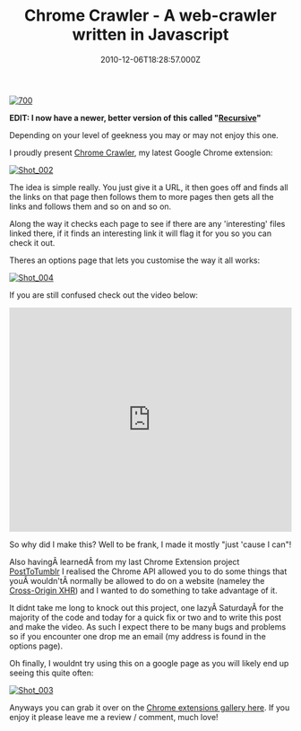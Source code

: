 ﻿---
coverImage: /images/fallback-post-header.png
date: "2010-12-06T18:28:57.000Z"
tags:
  - chrome
  - crawl
  - download
  - extension
  - files
  - google
  - options
  - project
  - simple
  - spider
title: Chrome Crawler - A web-crawler written in Javascript
oldUrl: /chrome-crawler/chrome-crawler-a-web-crawler-written-in-javascript
---

[![](https://www.mikecann.blog/wp-content/uploads/2010/12/700.jpg "700")](https://www.mikecann.blog/wp-content/uploads/2010/12/700.jpg)

**EDIT: I now have a newer, better version of this called "[Recursive](/posts/recursive/)"**

Depending on your level of geekness you may or may not enjoy this one.

<!-- more -->

I proudly present [Chrome Crawler](https://chrome.google.com/extensions/detail/amjiobljggbfblhmiadbhpjbjakbkldd), my latest Google Chrome extension:

[![](https://www.mikecann.blog/wp-content/uploads/2010/12/Shot_002.png "Shot_002")](https://www.mikecann.blog/wp-content/uploads/2010/12/Shot_002.png)

The idea is simple really. You just give it a URL, it then goes off and finds all the links on that page then follows them to more pages then gets all the links and follows them and so on and so on.

Along the way it checks each page to see if there are any 'interesting' files linked there, if it finds an interesting link it will flag it for you so you can check it out.

Theres an options page that lets you customise the way it all works:

[![](https://www.mikecann.blog/wp-content/uploads/2010/12/Shot_004.png "Shot_004")](https://www.mikecann.blog/wp-content/uploads/2010/12/Shot_004.png)

If you are still confused check out the video below:

<iframe width="100%" height="400" src="https://www.youtube.com/embed/ceeQEMTSD0I" frameborder="0" allow="accelerometer; autoplay; clipboard-write; encrypted-media; gyroscope; picture-in-picture" allowfullscreen></iframe>

So why did I make this? Well to be frank, I made it mostly "just 'cause I can"!

Also havingÂ learnedÂ from my last Chrome Extension project [PostToTumblr](/posts/my-first-chrome-extension-post-to-tumblr/) I realised the Chrome API allowed you to do some things that youÂ wouldn'tÂ normally be allowed to do on a website (nameley the [Cross-Origin XHR](https://code.google.com/chrome/extensions/xhr.html)) and I wanted to do something to take advantage of it.

It didnt take me long to knock out this project, one lazyÂ SaturdayÂ for the majority of the code and today for a quick fix or two and to write this post and make the video. As such I expect there to be many bugs and problems so if you encounter one drop me an email (my address is found in the options page).

Oh finally, I wouldnt try using this on a google page as you will likely end up seeing this quite often:

[![](https://www.mikecann.blog/wp-content/uploads/2010/12/Shot_003.png "Shot_003")](https://www.mikecann.blog/wp-content/uploads/2010/12/Shot_003.png)

Anyways you can grab it over on the [Chrome extensions gallery here](https://chrome.google.com/extensions/detail/amjiobljggbfblhmiadbhpjbjakbkldd). If you enjoy it please leave me a review / comment, much love!
